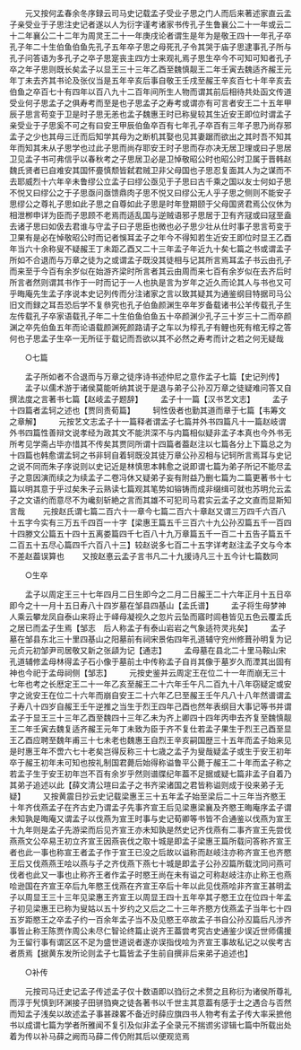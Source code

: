 <!-- { "loadSidebar": true } -->
　　元又按何孟春余冬序録云司马史记载孟子受业子思之门人而后来著述家直云孟子亲受业于子思注史记者遂以人为衍字谨考诸家书传孔子生鲁襄公二十一年或云二十二年襄公二十二年为周灵王二十一年庚戌论者谓生是年为是敬王四十一年孔子卒孔子年二十生伯鱼伯鱼先孔子五年卒子思之母死孔子令其哭于庙子思逮事孔子所与孔子问答语为多孔子之卒子思寔丧主四方士来观礼焉子思生卒今不可知可知者孔子卒之年子思则既长矣孟子以显王三十三年乙酉至魏慎靓王二年壬寅去魏适齐赧王元年丁未去齐其书论及张仪当是五年辛亥后事自敬王壬戌至赧王辛亥百七十年辛亥去伯鱼之卒百七十有四年以百八九十二百年间所生人物而谓其前后相待共处函文传道受业何子思孟子之俱寿考而至是也子思孟子之寿考或谓亦有可言者安王二十五年甲辰子思言苟变于卫是时子思无恙也孟子魏惠王时已称叟较其生近安王即位时谓孟子亲受业于子思奚不可之有曰安王甲辰伯鱼卒百有七年孔子卒百有三年子思乃尚存邪孟子之少也其母三迁而后知学其母为之断机其娶也见其妻踞而欲出之其时吾不知其年而知其未从子思学也过此子思而尚存耶安王时子思而存亦决无居卫理或曰子思居卫见孟子书可弗信乎以春秋考之子思居卫必是卫悼敬昭公时也昭公时卫属于晋韩赵魏氏贤者已自难安其国怀亹慎颓皆弑君贼卫非父母国也子思忍复面其人为之谋而不去耶威烈十六年辛未鲁缪公立孟子曰缪公亟见于子思曰古千乘之国以友士何如子思不悦又曰缪公之于子思亟问亟馈鼎肉子思不悦又曰缪公无人乎子思之侧则不能安子思缪公之尊礼子思如此子思之自尊如此子思是时年登期颐于父母国贤君焉公仪休为相泄栁申详为臣而子思顾不老焉而适乱国与逆贼语邪子思居于卫有齐冦或曰冦至盍去诸子思曰如伋去君谁与守孟子曰子思臣也微也必子思少壮从仕时事子思言苟变于卫果有是必在悼敬昭公时而记者悞耳孟子之年今不得知若生近安王即位时显王乙酉年当六十余称叟不疑赧王丁未距乙酉又二十三年孟子年近九十矣七篇之书或谓孟子所如不合退而与万章之徒为之或谓孟子既没其徒相与记其所言焉耳孟子书云由孔子而来至于今百有余岁似在始游齐梁时所言者其云由周而来七百有余岁似在去齐后时所言者然则谓其书作于一时而记于一人也执是言为岁年之近久而论其人与书也又可乎晦庵先生孟子序说本史记列传而分注诸家之言以致其疑其为通鉴纲目特据司马公旧文而録之耳吾恐后学不复叅究也孔子伯鱼颜渊生卒年岁备载诸书公羊传载孔子生左传载孔子卒家语载孔子年二十生伯鱼伯鱼五十卒颜渊少孔子三十岁三十二而卒颜渊之卒先伯鱼五年而论语载颜渊死颜路请子之车以为椁孔子有鲤也死有棺无椁之答何也子思孟子生卒一无所征于载记而吾欲以其不必然之寿考而计之若之何无疑哉

　　○七篇

　　孟子所如者不合退而与万章之徒序诗书述仲尼之意作孟子七篇【史记列传】
　　孟子以儒术游于诸侯莫能听纳其说于是退与弟子公孙丒万章之徒疑难问答又自撰法度之言著书七篇【赵岐孟子题辞】
　　孟子十一篇【汉书艺文志】
　　孟子十四篇者孟轲之述也【贾同责荀篇】
　　轲性伋者也勤其道而章于七篇【韦筹文之章解】
　　元按艺文志孟子十一篇释者谓孟子七篇并外书四篇凡十一篇赵岐谓外书四篇性善辩文说孝经为政其文不能洪深不与内篇相似疑非孟子本真也今外书无所考见学斋占毕亦惜其不传矣其贾同所谓十四篇者葢赵注以七篇各分上下篇总之为十四篇也韩愈谓孟轲之书非轲自着轲既没其徒万章公孙丒相与记轲所言焉耳与史记之说不同而朱子序说则以史记近是林慎思本韩愈之说即谓七篇为弟子所记不能尽孟子之意因演而续之为续孟子二卷冯休又疑弟子妄有附益乃删七篇为二篇更著书十七篇以明其意于乎过矣朱子云熟读七篇观其笔势如镕铸而成非缀缉可就也苏明允云孟子之文语约而意尽不为巉刻斩絶之言而其雄不可犯司马君实云孟子之文直而显斯知言哉
　　元按赵氏谓七篇二百六十一章今七篇二百六十章赵又谓三万四千六百八十五字今实有三万五千四百一十字【梁惠王篇五千三百六十九公孙丒篇五千一百四十四滕文公篇五十四十五离娄篇四千七百八十九万章篇五千一百二十五告子篇五千二百五十五尽心篇四千六百八十三】较赵说多七百二十五字详考赵注孟子文与今本不差赵葢误算也
　　又按赵悳云孟子言书凡二十九援诗凡三十五今计七篇数同

　　○生卒

　　孟子以周定王三十七年四月二日生即今之二月二日赧王二十六年正月十五日卒即今之十一月十五日寿八十四岁墓在邹县四基山【孟氏谱】
　　孟子将生母梦神人乘云攀龙凤自泰山来将止于峄母凝视久之忽片云坠而寤时闾巷皆见五色云覆孟氏之居已而孟子生焉【邹志　后人称孟子有泰山岩岩之气象适符灵兆矣】
　　孟子墓在邹县东北三十里四基山之阳墓前有祠宋景佑四年孔道辅守兖州修葺孙明复为记元贞元初邹尹司居敬又新之张頿为记【通志】
　　孟母墓在县北二十里马鞍山宋孔道辅修孟母林得孟子石小像于墓前土中传称孟子自肖其像于墓岁久而湮其出固有神也今祀于孟母祠侧【邹志】
　　元按史鉴并云周定王在位二十一年而崩无三十七年也考之长厯定王二十一年乙亥至赧王二十六年壬午凡二百九十八年窃疑定或安字之讹安王在位二十六年而崩自安王二十六年乙巳至赧王壬午凡八十八年然谱谓孟子寿八十四岁自赧王壬午逆推之当生于烈王四年己酉也然年表纲目大事记等书并谓孟子于显王三十三年乙酉至魏四十三年乙未为齐上卿四十四年丙申去齐复至魏慎靓王二年壬寅去魏复适齐赧王元年丁未致为臣于齐不复仕若孟子果生于烈王己酉至显王乙酉应聘至魏年甫三十七未老也魏惠王自烈王辛亥嗣国歴三十五年而孟子始来见是时惠王年不啻六七十老矣岂得反称三十七歳之孟子为叟哉疑孟子或生于安王初年卒于赧王初年未可知也按礼制国君薨后始得称谥鲁平公薨于赧王二十年而孟子称之若孟子生于安王初年岂不百有余岁乎然则谱牒纪年葢不足据或疑七篇非孟子自着乃其弟子追述以此【薛文清公瑄曰孟子之书齐梁诸国之君皆称谥则成于役来弟子无疑】
　　又按黄震日抄云史记载梁惠王三十五年孟子始至梁后二十三年当齐愍王十年齐伐燕孟子在齐古史乃谓孟子先事齐宣王后见梁惠梁襄及齐愍王晦庵序孟子谓未知孰是晦庵又谓孟子以伐燕为宣王时事与史记荀卿等书皆不合通鉴以伐燕为宣王十九年则是孟子先游梁而后见齐宣王亦未知孰是然史记齐伐燕有二事齐宣王先尝伐燕燕文公卒易王初立齐宣王因燕丧伐之取十城是即孟子梁惠王篇所载问答称齐宣王者也此一事也称宣王者孟子作于宣王已没之后故以谥称而赵岐注亦称齐宣王也齐愍王后又伐燕燕王哙以燕与子之齐伐燕下燕七十城是即孟子公孙丒篇所载沈同问燕可伐者也此又一事也止称齐王者作孟子时愍王尚在未有谥之可称赵岐注亦止称王也燕哙逊国在齐宣王卒后九年愍王伐燕在齐宣王卒后十年以此见伐燕哙非齐宣王甚明孟子以周显王三十三年见梁惠王齐宣王以周显王四十五年卒其子愍王立在位四十年孟子初见梁惠王已称为叟姑以五十岁约之又后之二十三年齐愍方伐燕孟子当年七十四五岁距愍王之卒孟子约一百余年孟子当不及见愍王卒故孟子书自公孙丒篇后凡涉齐事皆止称王陈贾作周公未尽仁智论终篇止说齐王葢尝考究古史通鉴少误近世师儒援为王留行事有谓区区不足为盛世道说者遂亦误指伐哙为齐宣王事故私记之以俟考古者质焉【据黄东发所论则孟子七篇皆孟子生前自撰非后来弟子追述也】

　　○补传

　　元按司马迁史记孟子传述孟子仅十数语即以驺衍之术赘之且称衍为诸侯所尊礼而淳于髠慎到环渊接子田骈驺奭之徒各著书以千世主其意葢有感于士之遇合与否然而知孟子浅矣以故述孟子事甚疎畧不备近时薛应旗四书人物考有孟子传大率采摭他书以成谓七篇为学者所雅闻不复引及似非孟子全录元不揣谫劣谬辑七篇中所载出处着为传以补马薛之阙而马薛二传仍附其后以便观览焉

